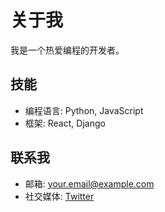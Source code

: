 # 关于我

我是一个热爱编程的开发者。

## 技能

- 编程语言: Python, JavaScript
- 框架: React, Django

## 联系我

- 邮箱: your.email@example.com
- 社交媒体: [Twitter](https://twitter.com/yourusername)
